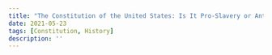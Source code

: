 ```yaml
---
title: "The Constitution of the United States: Is It Pro-Slavery or Anti-Slavery? by Frederick Douglass"
date: 2021-05-23
tags: [Constitution, History]
description: ''
---
```


